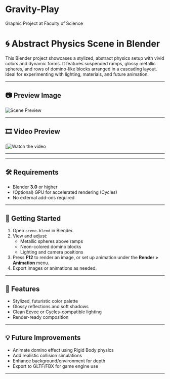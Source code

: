 # Gravity-Play
Graphic Project at Faculty of Science
# 🌀 Abstract Physics Scene in Blender

This Blender project showcases a stylized, abstract physics setup with vivid colors and dynamic forms. It features suspended ramps, glossy metallic spheres, and rows of domino-like blocks arranged in a cascading layout. Ideal for experimenting with lighting, materials, and future animation.

---

## 📷 Preview Image

![Scene Preview](![Image](https://github.com/user-attachments/assets/781a88c0-d581-4eb9-a440-b01bdf114d74))

---

## 🎞️ Video Preview

<!-- Replace the YouTube link below with your actual video link or local video file -->
[![Watch the video](https://github.com/user-attachments/assets/86a86384-23c2-4333-8479-967ac82d60ce)

---


---

## 🛠️ Requirements

- Blender **3.0** or higher  
- (Optional) GPU for accelerated rendering (Cycles)
- No external add-ons required

---

## 🚀 Getting Started

1. Open `scene.blend` in Blender.
2. View and adjust:
   - Metallic spheres above ramps
   - Neon-colored domino blocks
   - Lighting and camera positions
3. Press **F12** to render an image, or set up animation under the **Render > Animation** menu.
4. Export images or animations as needed.

---

## 🌈 Features

- Stylized, futuristic color palette
- Glossy reflections and soft shadows
- Clean Eevee or Cycles-compatible lighting
- Render-ready composition

---

## 💡 Future Improvements

- Animate domino effect using Rigid Body physics
- Add realistic collision simulations
- Enhance background/environment for depth
- Export to GLTF/FBX for game engine use

---



